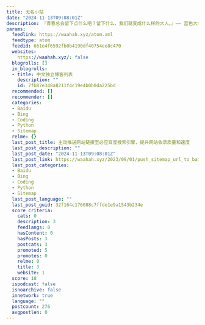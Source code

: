 ```yaml
---
title: 无名小站
date: "2024-11-13T09:08:01Z"
description: 『青春总会留下点什么吧？留下什么，我们就变成什么样的大人。』—— 蓝色大门
params:
  feedlink: https://waahah.xyz/atom.xml
  feedtype: atom
  feedid: 661e4f6592fb0b4190df40754ee8c470
  websites:
    https://waahah.xyz/: false
  blogrolls: []
  in_blogrolls:
  - title: 中文独立博客列表
    description: ""
    id: 7fb87e348a8211f4c19e4b0b0da225bd
  recommended: []
  recommender: []
  categories:
  - Baidu
  - Bing
  - Coding
  - Python
  - Sitemap
  relme: {}
  last_post_title: 主动推送网站链接至必应百度搜索引擎，提升网站收录质量和速度
  last_post_description: ""
  last_post_date: "2024-11-13T09:08:01Z"
  last_post_link: https://waahah.xyz/2023/09/01/push_sitemap_url_to_baidu_and_bing/
  last_post_categories:
  - Baidu
  - Bing
  - Coding
  - Python
  - Sitemap
  last_post_language: ""
  last_post_guid: 32f164c176088c7ffde1e9a1543b234e
  score_criteria:
    cats: 0
    description: 3
    feedlangs: 0
    hasContent: 0
    hasPosts: 3
    postcats: 3
    promoted: 5
    promotes: 0
    relme: 0
    title: 3
    website: 1
  score: 18
  ispodcast: false
  isnoarchive: false
  innetwork: true
  language: ""
  postcount: 276
  avgpostlen: 0
---
```

